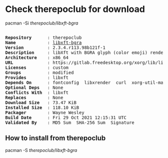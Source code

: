 # Check therepoclub for download

pacman -Si *therepoclub/libxft-bgra*

<div class="highlight"><pre class="highlight"><text>
<b>Repository</b>      : therepoclub
<b>Name</b>            : <a href="../../x86_64/libxft-bgra-2.3.4.r113.98b121f-1-x86_64.pkg.tar.zst">libxft-bgra</a>
<b>Version</b>         : 2.3.4.r113.98b121f-1
<b>Description</b>     : libXft with BGRA glyph (color emoji) rendering & scaling patches by Maxime Coste
<b>Architecture</b>    : x86_64
<b>URL</b>             : https://gitlab.freedesktop.org/xorg/lib/libxft.git
<b>Licenses</b>        : custom
<b>Groups</b>          : modified
<b>Provides</b>        : libxft
<b>Depends On</b>      : fontconfig  libxrender  curl  xorg-util-macros
<b>Optional Deps</b>   : None
<b>Conflicts With</b>  : libxft
<b>Replaces</b>        : None
<b>Download Size</b>   : 73.47 KiB
<b>Installed Size</b>  : 118.10 KiB
<b>Packager</b>        : Wayne Wesley <wayne6324@gmail.com>
<b>Build Date</b>      : Fri 29 Oct 2021 12:15:31 UTC
<b>Validated By</b>    : MD5 Sum  SHA-256 Sum  Signature
</text></pre></div>

## How to install from therepoclub

pacman -S *therepoclub/libxft-bgra*
